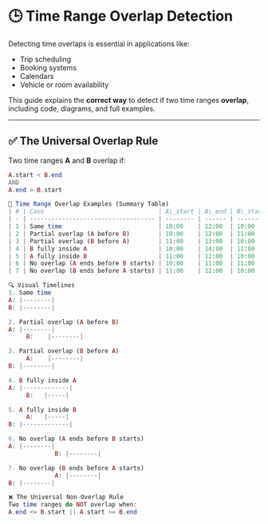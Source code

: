 # 🕒 Time Range Overlap Detection

Detecting time overlaps is essential in applications like:  
- Trip scheduling  
- Booking systems  
- Calendars  
- Vehicle or room availability  

This guide explains the **correct way** to detect if two time ranges **overlap**, including code, diagrams, and full examples.

---

## ✅ The Universal Overlap Rule

Two time ranges **A** and **B** overlap if:

```php
A.start < B.end
AND
A.end > B.start

🧪 Time Range Overlap Examples (Summary Table)
| # | Case                                | A\_start | A\_end | B\_start | B\_end | Overlap? |
| - | ----------------------------------- | -------- | ------ | -------- | ------ | -------- |
| 1 | Same time                           | 10:00    | 12:00  | 10:00    | 12:00  | ✅ Yes    |
| 2 | Partial overlap (A before B)        | 10:00    | 12:00  | 11:00    | 13:00  | ✅ Yes    |
| 3 | Partial overlap (B before A)        | 11:00    | 13:00  | 10:00    | 12:00  | ✅ Yes    |
| 4 | B fully inside A                    | 10:00    | 14:00  | 11:00    | 12:00  | ✅ Yes    |
| 5 | A fully inside B                    | 11:00    | 12:00  | 10:00    | 14:00  | ✅ Yes    |
| 6 | No overlap (A ends before B starts) | 10:00    | 11:00  | 11:00    | 12:00  | ❌ No     |
| 7 | No overlap (B ends before A starts) | 11:00    | 12:00  | 10:00    | 11:00  | ❌ No     |

🔍 Visual Timelines
1. Same time
A: |--------|
B: |--------|

2. Partial overlap (A before B)
A: |--------|
     B:    |--------|

3. Partial overlap (B before A)
     A:    |--------|
B: |--------|

4. B fully inside A
A: |-------------|
     B:   |-----|

5. A fully inside B
     A:   |-----|
B: |-------------|

6. No overlap (A ends before B starts)
A: |--------|
             B: |--------|

7. No overlap (B ends before A starts)
             A: |--------|
B: |--------|

❌ The Universal Non-Overlap Rule
Two time ranges do NOT overlap when:
A.end <= B.start || A.start >= B.end

